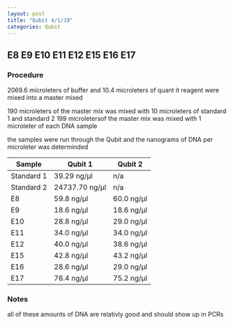 ```yaml
---
layout: post
title: "Qubit 4/1/19"
categories: Qubit
---
```


## E8 E9 E10 E11 E12 E15 E16 E17

### Procedure

2069.6 microleters of buffer and 10.4 microleters of quant it reagent were mixed into a master mixed

190 microleters of the master mix was mixed with 10 microleters of standard 1 and standard 2
199 microletersof the master mix was mixed with 1 microleter of each DNA sample 

the samples were run through the Qubit and the nanograms of DNA per microleter was determinded 

|Sample|Qubit 1| Qubit 2|
|----|-------|--------|
|Standard 1|39.29 ng/μl|n/a|
|Standard 2|24737.70 ng/μl|n/a|
|E8|59.8 ng/μl|60.0 ng/μl|
|E9|18.6 ng/μl|18.6 ng/μl|
|E10|28.8 ng/μl|29.0 ng/μl|
|E11|34.0 ng/μl|34.0 ng/μl|
|E12|40.0 ng/μl|38.6 ng/μl|
|E15|42.8 ng/μl|43.2 ng/μl|
|E16|28.6 ng/μl|29.0 ng/μl|
|E17|76.4 ng/μl|75.2 ng/μl|


### Notes
all of these amounts of DNA are relativly good and should show up in PCRs
